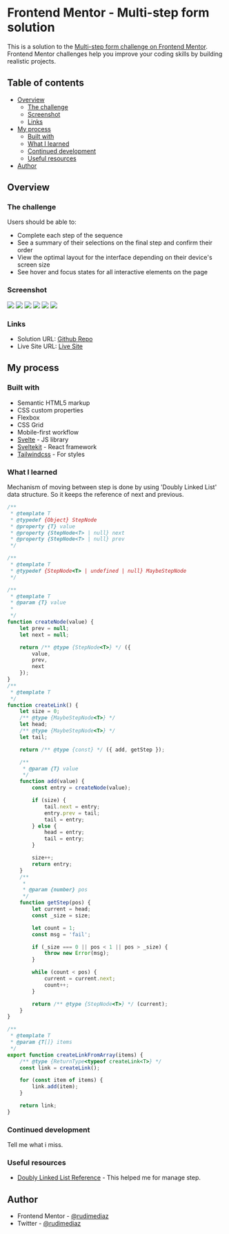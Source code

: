 # Frontend Mentor - Multi-step form solution

This is a solution to the [Multi-step form challenge on Frontend Mentor](https://www.frontendmentor.io/challenges/multistep-form-YVAnSdqQBJ). Frontend Mentor challenges help you improve your coding skills by building realistic projects.

## Table of contents

- [Overview](#overview)
  - [The challenge](#the-challenge)
  - [Screenshot](#screenshot)
  - [Links](#links)
- [My process](#my-process)
  - [Built with](#built-with)
  - [What I learned](#what-i-learned)
  - [Continued development](#continued-development)
  - [Useful resources](#useful-resources)
- [Author](#author)

## Overview

### The challenge

Users should be able to:

- Complete each step of the sequence
- See a summary of their selections on the final step and confirm their order
- View the optimal layout for the interface depending on their device's screen size
- See hover and focus states for all interactive elements on the page

### Screenshot

![](./screenshots/desktop-step-1.jpg)
![](./screenshots/desktop-step-1-active.jpg)
![](./screenshots/desktop-step-2.jpg)
![](./screenshots/desktop-step-3.jpg)
![](./screenshots/desktop-step-4.jpg)
![](./screenshots/desktop-step-end.jpg)

### Links

- Solution URL: [Github Repo](https://github.com/rudimediaz/fem-multistep-form)
- Live Site URL: [Live Site](https://rudhifemmultiform.netlify.app/)

## My process

### Built with

- Semantic HTML5 markup
- CSS custom properties
- Flexbox
- CSS Grid
- Mobile-first workflow
- [Svelte](https://svelte.dev/) - JS library
- [Sveltekit](https://kit.svelte.dev/) - React framework
- [Tailwindcss](https://tailwindcss.com/) - For styles

### What I learned

Mechanism of moving between step is done by using 'Doubly Linked List' data structure. So it keeps the reference of next and previous.

```js
/**
 * @template T
 * @typedef {Object} StepNode
 * @property {T} value
 * @property {StepNode<T> | null} next
 * @property {StepNode<T> | null} prev
 */

/**
 * @template T
 * @typedef {StepNode<T> | undefined | null} MaybeStepNode
 */

/**
 * @template T
 * @param {T} value
 *
 */
function createNode(value) {
	let prev = null;
	let next = null;

	return /** @type {StepNode<T>} */ ({
		value,
		prev,
		next
	});
}
/**
 * @template T
 */
function createLink() {
	let size = 0;
	/** @type {MaybeStepNode<T>} */
	let head;
	/** @type {MaybeStepNode<T>} */
	let tail;

	return /** @type {const} */ ({ add, getStep });

	/**
	 * @param {T} value
	 */
	function add(value) {
		const entry = createNode(value);

		if (size) {
			tail.next = entry;
			entry.prev = tail;
			tail = entry;
		} else {
			head = entry;
			tail = entry;
		}

		size++;
		return entry;
	}
	/**
	 *
	 * @param {number} pos
	 */
	function getStep(pos) {
		let current = head;
		const _size = size;

		let count = 1;
		const msg = 'fail';

		if (_size === 0 || pos < 1 || pos > _size) {
			throw new Error(msg);
		}

		while (count < pos) {
			current = current.next;
			count++;
		}

		return /** @type {StepNode<T>} */ (current);
	}
}

/**
 * @template T
 * @param {T[]} items
 */
export function createLinkFromArray(items) {
	/** @type {ReturnType<typeof createLink<T>} */
	const link = createLink();

	for (const item of items) {
		link.add(item);
	}

	return link;
}
```

### Continued development

Tell me what i miss.

### Useful resources

- [Doubly Linked List Reference](https://code.tutsplus.com/articles/data-structures-with-javascript-singly-linked-list-and-doubly-linked-list--cms-23392) - This helped me for manage step.

## Author

- Frontend Mentor - [@rudimediaz](https://www.frontendmentor.io/profile/rudimediaz)
- Twitter - [@rudimediaz](https://www.twitter.com/rudimediaz)
